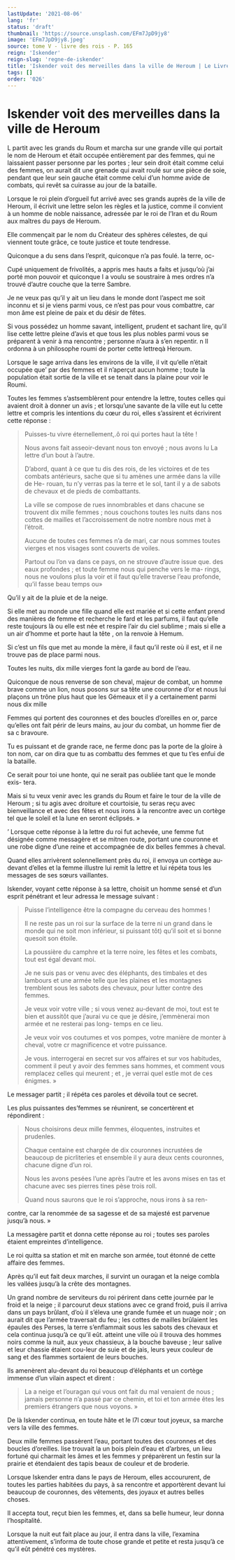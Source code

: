 ```yaml
---
lastUpdate: '2021-08-06'
lang: 'fr'
status: 'draft'
thumbnail: 'https://source.unsplash.com/EFm7JpD9jy8'
image: 'EFm7JpD9jy8.jpeg'
source: tome V - livre des rois - P. 165
reign: 'Iskender'
reign-slug: 'regne-de-iskender'
title: 'Iskender voit des merveilles dans la ville de Heroum | Le Livre des Rois | Shâhnâmeh'
tags: []
order: '026'
---
```


<!-- LTeX: language=fr -->

# Iskender voit des merveilles dans la ville de Heroum

L partit avec les grands du Roum et marcha sur une grande ville qui portait le nom de Heroum et était occupée entièrement par des femmes, qui ne laissaient passer personne par les portes ; leur sein droit était comme celui des femmes, on aurait dit une grenade qui avait roulé sur une pièce de soie, pendant que leur sein gauche était comme celui d’un homme avide de combats, qui revêt sa cuirasse au jour de la bataille.

Lorsque le roi plein d’orgueil fut arrivé avec ses grands auprès de la ville de Heroum, il écrivit une lettre selon les règles et la justice, comme il convient à un homme de noble naissance, adressée par le roi de l’Iran et du Roum aux maîtres du pays de Heroum.

Elle commençait par le nom du Créateur des sphères célestes, de qui viennent toute grâce, ce toute justice et toute tendresse.

Quiconque a du sens dans l’esprit, quiconque n’a pas foulé. la terre, oc-

Cupé uniquement de frivolités, a appris mes hauts a faits et jusqu’où j’ai porté mon pouvoir et quiconque I a voulu se soustraire à mes ordres n’a trouvé d’autre couche que la terre Sambre.

Je ne veux pas qu’il y ait un lieu dans le monde dont l’aspect me soit inconnu et si je viens parmi vous, ce n’est pas pour vous combattre, car mon âme est pleine de paix et du désir de fêtes.

Si vous possédez un homme savant, intelligent, prudent et sachant lire, qu’il lise cette lettre pleine d’avis et que tous les plus nobles parmi vous se préparent à venir à ma rencontre ; personne n’aura à s’en repentir. n Il ordonna à un philosophe roumi de porter cette lettreqà Heroum.

Lorsque le sage arriva dans les environs de la ville, il vit qu’elle n’était occupée que’
par des femmes et il n’aperçut aucun homme ; toute la population était sortie de la ville et se tenait dans la plaine pour voir le Roumi.

Toutes les femmes s’astsemblèrent pour entendre la lettre, toutes celles qui avaient droit à donner un avis ; et lorsqu’une savante de la ville eut lu cette lettre et compris les intentions du cœur du roi, elles s’assirent et écrivirent cette réponse :

> Puisses-tu vivre éternellement,.ô roi qui portes haut la tête !
>
> Nous avons fait asseoir-devant nous ton envoyé ; nous avons lu La lettre d’un bout à l’autre.
>
> D’abord, quant à ce que tu dis des rois, de les victoires et de tes combats antérieurs, sache que si tu amènes une armée dans la ville de He- rouan, tu n’y verras pas la terre et le sol, tant il y a de sabots de chevaux et de pieds de combattants.
>
> La ville se compose de rues innombrables et dans chacune se trouvent dix mille femmes ; nous couchons toutes les nuits dans nos cottes de mailles et l’accroissement de notre nombre nous met à l’étroit.
>
> Aucune de toutes ces femmes n’a de mari, car nous sommes toutes vierges et nos visages sont couverts de voiles.
>
> Partout ou l’on va dans ce pays, on ne strouve d’autre issue que. des eaux profondes ; et toute femme nous qui penche vers le ma- rings, nous ne voulons plus la voir et il faut qu’elle traverse l’eau profonde, qu’il fasse beau temps ou»

Qu’il y ait de la pluie et de la neige.

Si elle met au monde une fille quand elle est mariée et si cette enfant prend des manières de femme et recherche le fard et les parfums, il faut qu’elle reste toujours là ou elle est née et respire l’air du ciel sublime ; mais si elle a un air d’homme et porte haut la tête , on la renvoie à Hemum.

Si c’est un fils que met au monde la mère, il faut qu’il reste où il est, et il ne trouve pas de place parmi nous.

Toutes les nuits, dix mille vierges font la garde au bord de l’eau.

Quiconque de nous renverse de son cheval, majeur de combat, un homme brave comme un lion, nous posons sur sa tête une couronne d’or et nous lui plaçons un trône plus haut que les Gémeaux et il y a certainement parmi nous dix mille

Femmes qui portent des couronnes et des boucles d’oreilles en or, parce qu’elles ont fait périr de leurs mains, au jour du combat, un homme fier de sa c bravoure.

Tu es puissant et de grande race, ne ferme donc pas la porte de la gloire à ton nom, car on dira que tu as combattu des femmes et que tu t’es enfui de la bataille.

Ce serait pour toi une honte, qui ne serait pas oubliée tant que le monde exis- tera.

Mais si tu veux venir avec les grands du Roum et faire le tour de la ville de Heroum ; si tu agis avec droiture et courtoisie, tu seras reçu avec bienveillance et avec des fêtes et nous irons à la rencontre avec un cortège tel que le soleil et la lune en seront éclipsés. »

’
Lorsque cette réponse à la lettre du roi fut achevée, une femme fut désignée comme messagère et se mitnen route, portant une couronne et une robe digne d’une reine et accompagnée de dix belles femmes à cheval.

Quand elles arrivèrent solennellement près du roi, il envoya un cortège au-devant d’elles et la femme illustre lui remit la lettre et lui répéta tous les messages de ses sœurs vaillantes.

Iskender, voyant cette réponse à sa lettre, choisit un homme sensé et d’un esprit pénétrant et leur adressa le message suivant :

> Puisse l’intelligence être la compagne du cerveau des hommes !
>
> Il ne reste pas un roi sur la surface de la terre ni un grand dans le monde qui ne soit mon inférieur, si puissant tôt) qu’il soit et si bonne quesoit son étoile.
>
> La poussière du camphre et la terre noire, les fêtes et les combats, tout est égal devant moi.
>
> Je ne suis pas or venu avec des éléphants, des timbales et des lambours et une armée telle que les plaines et les montagnes tremblent sous les sabots des chevaux, pour lutter contre des femmes.
>
> Je veux voir votre ville ; si vous venez au-devant de moi, tout est te bien et aussitôt que j’aurai vu ce que je désire, j’emmènerai mon armée et ne resterai pas long- temps en ce lieu.
>
> Je veux voir vos coutumes et vos pompes, votre manière de monter à cheval, votre cr magnificence et votre puissance.
>
> Je vous. interrogerai en secret sur vos affaires et sur vos habitudes, comment il peut y avoir des femmes sans hommes, et comment vous remplacez celles qui meurent ; et , je verrai quel estle mot de ces énigmes. »

Le messager partit ; il répéta ces paroles et dévoila tout ce secret.

Les plus puissantes des’femmes se réunirent, se concertèrent et répondirent :

> Nous choisirons deux mille femmes, éloquentes, instruites et prudenles.
>
> Chaque centaine est chargée de dix couronnes incrustées de beaucoup de picrliteries et ensemble il y aura deux cents couronnes, chacune digne d’un roi.
>
> Nous les avons pesées l’une après l’autre et les avons mises en tas et chacune avec ses pierres tines pèse trois roll.
>
> Quand nous saurons que le roi s’approche, nous irons à sa ren-
>
> 
contre, car la renommée de sa sagesse et de sa majesté est parvenue jusqu’à nous. »

La messagère partit et donna cette réponse au roi ; toutes ses paroles étaient empreintes d’intelligence.

Le roi quitta sa station et mit en marche son armée, tout étonné de cette affaire des femmes.

Après qu’il eut fait deux marches, il survint un ouragan et la neige combla les vallées jusqu’à la crête des montagnes.

Un grand nombre de serviteurs du roi périrent dans cette journée par le froid et la neige ; il parcourut deux stations avec ce grand froid, puis il arriva dans un pays brûlant, d’où il s’éleva une grande fumée et un nuage noir ; on aurait dit que l’armée traversait du feu ; les cottes de mailles brûlaient les épaules des Perses, la terre s’enflammait sous les sabots des chevaux et cela continua jusqu’à ce qu’il eût. atteint une ville où il trouva des hommes noirs comme la nuit, aux yeux chassieux, à la bouche baveuse ; leur salive et leur chassie étaient cou-leur de suie et de jais, leurs yeux couleur de sang et des flammes sortaient de leurs bouches.

Ils amenèrent alu-devant du roi beaucoup d’éléphants et un cortège immense d’un vilain aspect et dirent :

> La a neige et l’ouragan qui vous ont fait du mal venaient de nous ; jamais personne n’a passé par ce chemin, et toi et ton armée êtes les premiers étrangers que nous voyons. »

De là Iskender continua, en toute hâte et le l7l cœur tout joyeux, sa marche vers la ville des femmes.

Deux mille femmes passèrent l’eau, portant toutes des couronnes et des boucles d’oreilles. lise trouvait la un bois plein d’eau et d’arbres, un lieu fortuné qui charmait les âmes et les femmes y préparèrent un festin sur la prairie et étendaient des tapis beaux de couleur et de broderie.

Lorsque Iskender entra dans le pays de Heroum, elles accoururent, de toutes les parties habitées du pays, à sa rencontre et apportèrent devant lui beaucoup de couronnes, des vêtements, des joyaux et autres belles choses.

Il accepta tout, reçut bien les femmes, et, dans sa belle humeur, leur donna l’hospitalité.

Lorsque la nuit eut fait place au jour, il entra dans la ville, l’examina attentivement, s’informa de toute chose grande et petite et resta jusqu’à ce qu’il eût pénétré ces mystères.
